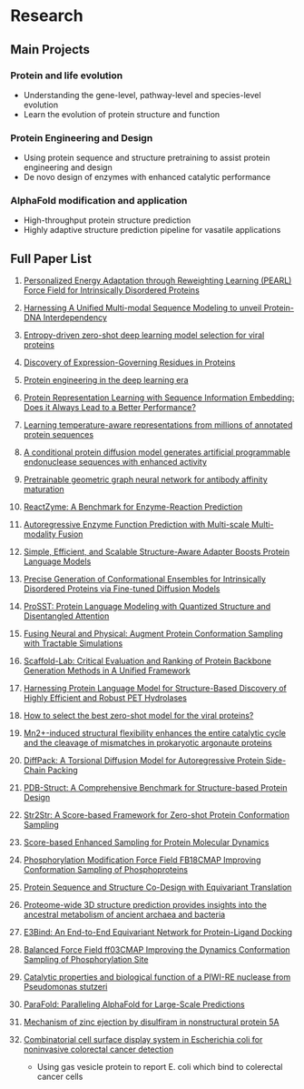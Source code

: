 # Research

## Main Projects

### Protein and life evolution

- Understanding the gene-level, pathway-level and species-level evolution
- Learn the evolution of protein structure and function

### Protein Engineering and Design

- Using protein sequence and structure pretraining to assist protein engineering and design
- De novo design of enzymes with enhanced catalytic performance

### AlphaFold modification and application

- High-throughput protein structure prediction
- Highly adaptive structure prediction pipeline for vasatile applications


## Full Paper List

1. [Personalized Energy Adaptation through Reweighting Learning (PEARL) Force Field for Intrinsically Disordered Proteins](https://pubs.acs.org/doi/abs/10.1021/acs.jcim.5c00140)

2. [Harnessing A Unified Multi-modal Sequence Modeling to unveil Protein-DNA Interdependency](https://www.biorxiv.org/content/10.1101/2025.02.26.640480v2.abstract)

3. [Entropy-driven zero-shot deep learning model selection for viral proteins](https://journals.aps.org/prresearch/abstract/10.1103/PhysRevResearch.7.013229)

4. [Discovery of Expression-Governing Residues in Proteins](https://www.biorxiv.org/content/10.1101/2025.01.06.631498v1.abstract)

5. [Protein engineering in the deep learning era](https://onlinelibrary.wiley.com/doi/full/10.1002/mlf2.12157)

6. [Protein Representation Learning with Sequence Information Embedding: Does it Always Lead to a Better Performance?](https://ieeexplore.ieee.org/abstract/document/10822035)

7. [Learning temperature-aware representations from millions of annotated protein sequences](https://openreview.net/forum?id=sOU2rNqo90)

8. [A conditional protein diffusion model generates artificial programmable endonuclease sequences with enhanced activity](https://www.nature.com/articles/s41421-024-00728-2)

9. [Pretrainable geometric graph neural network for antibody affinity maturation](https://www.nature.com/articles/s41467-024-51563-8)

10. [ReactZyme: A Benchmark for Enzyme-Reaction Prediction](https://proceedings.neurips.cc/paper_files/paper/2024/hash/2e68b2367d2e0bc8dd6f0ff86e07c2eb-Abstract-Datasets_and_Benchmarks_Track.html)

11. [Autoregressive Enzyme Function Prediction with Multi-scale Multi-modality Fusion](https://arxiv.org/abs/2408.06391)

12. [Simple, Efficient, and Scalable Structure-Aware Adapter Boosts Protein Language Models](https://pubs.acs.org/doi/abs/10.1021/acs.jcim.4c00689)

13. [Precise Generation of Conformational Ensembles for Intrinsically Disordered Proteins via Fine-tuned Diffusion Models](https://www.biorxiv.org/content/10.1101/2024.05.05.592611v3.abstract)

14. [ProSST: Protein Language Modeling with Quantized Structure and Disentangled Attention](https://www.biorxiv.org/content/10.1101/2024.04.15.589672v3.abstract)

15. [Fusing Neural and Physical: Augment Protein Conformation Sampling with Tractable Simulations](https://arxiv.org/abs/2402.10433)

16. [Scaffold-Lab: Critical Evaluation and Ranking of Protein Backbone Generation Methods in A Unified Framework](https://www.biorxiv.org/content/10.1101/2024.02.10.579743v3.abstract)

17. [Harnessing Protein Language Model for Structure-Based Discovery of Highly Efficient and Robust PET Hydrolases](https://www.biorxiv.org/content/10.1101/2024.11.13.623508v1.abstract)

18. [How to select the best zero-shot model for the viral proteins?](https://www.biorxiv.org/content/10.1101/2024.10.06.616860v1.abstract)

19. [Mn2+-induced structural flexibility enhances the entire catalytic cycle and the cleavage of mismatches in prokaryotic argonaute proteins](https://pubs.rsc.org/en/content/articlehtml/2024/sc/d3sc06221j)

20. [DiffPack: A Torsional Diffusion Model for Autoregressive Protein Side-Chain Packing](https://proceedings.neurips.cc/paper_files/paper/2023/hash/96a54c09569ebbdd9ecb22f5012e6b66-Abstract-Conference.html)

21. [PDB-Struct: A Comprehensive Benchmark for Structure-based Protein Design](https://arxiv.org/abs/2312.00080)

22. [Str2Str: A Score-based Framework for Zero-shot Protein Conformation Sampling](https://arxiv.org/abs/2306.03117)

23. [Score-based Enhanced Sampling for Protein Molecular Dynamics](https://openreview.net/forum?id=NO3QwxuHv9#all)

24. [Phosphorylation Modification Force Field FB18CMAP Improving Conformation Sampling of Phosphoproteins](https://pubs.acs.org/doi/abs/10.1021/acs.jcim.3c00112)

25. [Protein Sequence and Structure Co-Design with Equivariant Translation](https://arxiv.org/abs/2210.08761)

26. [Proteome-wide 3D structure prediction provides insights into the ancestral metabolism of ancient archaea and bacteria](https://www.nature.com/articles/s41467-022-35523-8)

27. [E3Bind: An End-to-End Equivariant Network for Protein-Ligand Docking](https://arxiv.org/abs/2210.06069)


28. [Balanced Force Field ff03CMAP Improving the Dynamics Conformation Sampling of Phosphorylation Site](https://www.mdpi.com/1422-0067/23/19/11285)

29. [Catalytic properties and biological function of a PIWI-RE nuclease from Pseudomonas stutzeri](https://link.springer.com/article/10.1186/s40643-022-00539-x)

30. [ParaFold: Paralleling AlphaFold for Large-Scale Predictions](https://dl.acm.org/doi/abs/10.1145/3503470.3503471)


31. [Mechanism of zinc ejection by disulfiram in nonstructural protein 5A](https://pubs.rsc.org/en/content/articlelanding/2021/cp/d0cp06360f/unauth)



32. [Combinatorial cell surface display system in Escherichia coli for noninvasive colorectal cancer detection](https://spj.science.org/doi/full/10.1097/JBR.0000000000000052)
    - Using gas vesicle protein to report E. coli which bind to colerectal cancer cells


